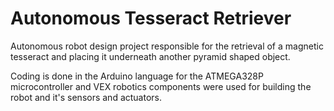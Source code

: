 # Autonomous Tesseract Retriever
Autonomous robot design project responsible for the retrieval of a magnetic tesseract and placing it underneath another pyramid shaped object.

Coding is done in the Arduino language for the ATMEGA328P microcontroller and VEX robotics components were used for building the robot and it's sensors and actuators.
